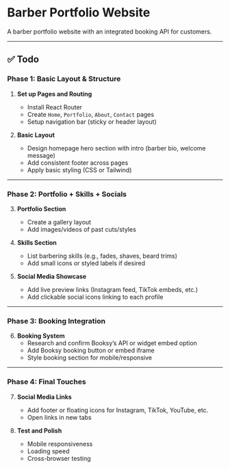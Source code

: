 # Barber Portfolio Website

A barber portfolio website with an integrated booking API for customers.

---

## ✅ Todo

### Phase 1: Basic Layout & Structure

1. **Set up Pages and Routing**
   - Install React Router  
   - Create `Home`, `Portfolio`, `About`, `Contact` pages  
   - Setup navigation bar (sticky or header layout)

2. **Basic Layout**
   - Design homepage hero section with intro (barber bio, welcome message)  
   - Add consistent footer across pages  
   - Apply basic styling (CSS or Tailwind)

---

### Phase 2: Portfolio + Skills + Socials

3. **Portfolio Section**
   - Create a gallery layout  
   - Add images/videos of past cuts/styles

4. **Skills Section**
   - List barbering skills (e.g., fades, shaves, beard trims)  
   - Add small icons or styled labels if desired

5. **Social Media Showcase**
   - Add live preview links (Instagram feed, TikTok embeds, etc.)  
   - Add clickable social icons linking to each profile

---

### Phase 3: Booking Integration

6. **Booking System**
   - Research and confirm Booksy’s API or widget embed option  
   - Add Booksy booking button or embed iframe  
   - Style booking section for mobile/responsive

---

### Phase 4: Final Touches

7. **Social Media Links**
   - Add footer or floating icons for Instagram, TikTok, YouTube, etc.  
   - Open links in new tabs

8. **Test and Polish**
   - Mobile responsiveness  
   - Loading speed  
   - Cross-browser testing
